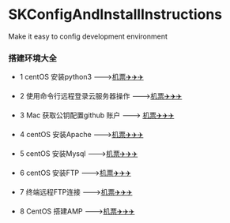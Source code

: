 # SKConfigAndInstallInstructions
Make it easy to config development environment 
### 搭建环境大全
* 1 centOS 安装python3 --->[机票✈️✈️✈️](https://github.com/AlexanderYeah/SKConfigAndInstallInstructions/blob/master/installPython3.md)
  
* 2 使用命令行远程登录云服务器操作 --->[机票✈️✈️✈️](https://github.com/AlexanderYeah/SKConfigAndInstallInstructions/blob/master/remoteServer.md)
* 3 Mac 获取公钥配置github 账户 ---> [机票✈️✈️✈️](https://github.com/AlexanderYeah/SKConfigAndInstallInstructions/blob/master/geneKeyToConnectGit.md)
* 4 centOS 安装Apache --->[机票✈️✈️✈️](https://github.com/AlexanderYeah/SKConfigAndInstallInstructions/blob/master/centOS_install_apache.md)

* 5 centOS 安装Mysql --->[机票✈️✈️✈️](https://github.com/AlexanderYeah/SKConfigAndInstallInstructions/blob/master/centOS_install_mysql.md)

* 6 centOS 安装FTP --->[机票✈️✈️✈️](https://github.com/AlexanderYeah/SKConfigAndInstallInstructions/blob/master/centOS_install_ftp.md)

* 7 终端远程FTP连接 --->[机票✈️✈️✈️](https://github.com/AlexanderYeah/SKConfigAndInstallInstructions/blob/master/use_ftp.md)

* 8 CentOS 搭建AMP --->[机票✈️✈️✈️](https://github.com/AlexanderYeah/SKConfigAndInstallInstructions/blob/master/centOS_Apache_Mysql_PhpMyAdmin.md)

